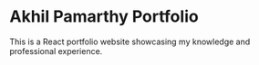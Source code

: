 # Akhil Pamarthy Portfolio

This is a React portfolio website showcasing my knowledge and professional experience.
